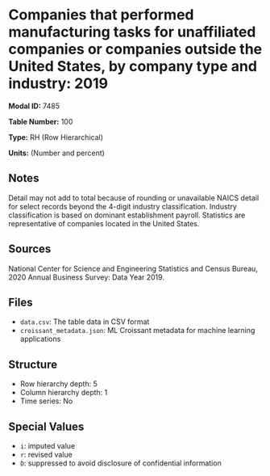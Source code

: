# Companies that performed manufacturing tasks for unaffiliated companies or companies outside the United States, by company type and industry: 2019

**Modal ID:** 7485

**Table Number:** 100

**Type:** RH (Row Hierarchical)

**Units:** (Number and percent)

## Notes

Detail may not add to total because of rounding or unavailable NAICS detail for select records beyond the 4-digit industry classification. Industry classification is based on dominant establishment payroll. Statistics are representative of companies located in the United States.

## Sources

National Center for Science and Engineering Statistics and Census Bureau, 2020 Annual Business Survey: Data Year 2019.

## Files

- `data.csv`: The table data in CSV format
- `croissant_metadata.json`: ML Croissant metadata for machine learning applications

## Structure

- Row hierarchy depth: 5
- Column hierarchy depth: 1
- Time series: No

## Special Values

- `i`: imputed value
- `r`: revised value
- `D`: suppressed to avoid disclosure of confidential information
